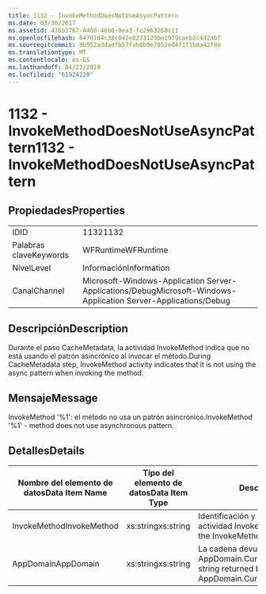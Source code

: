 ```yaml
---
title: 1132 - InvokeMethodDoesNotUseAsyncPattern
ms.date: 03/30/2017
ms.assetid: 436b3767-4460-46b0-9ea3-fc2963260c11
ms.openlocfilehash: 64701d4c38c042e8273129be19f9caeb2c442abf
ms.sourcegitcommit: 9b552addadfb57fab0b9e7852ed4f1f1b8a42f8e
ms.translationtype: MT
ms.contentlocale: es-ES
ms.lasthandoff: 04/23/2019
ms.locfileid: "61924220"
---
```

# <a name="1132---invokemethoddoesnotuseasyncpattern"></a><span data-ttu-id="f739a-102">1132 - InvokeMethodDoesNotUseAsyncPattern</span><span class="sxs-lookup"><span data-stu-id="f739a-102">1132 - InvokeMethodDoesNotUseAsyncPattern</span></span>
## <a name="properties"></a><span data-ttu-id="f739a-103">Propiedades</span><span class="sxs-lookup"><span data-stu-id="f739a-103">Properties</span></span>  
  
|||  
|-|-|  
|<span data-ttu-id="f739a-104">ID</span><span class="sxs-lookup"><span data-stu-id="f739a-104">ID</span></span>|<span data-ttu-id="f739a-105">1132</span><span class="sxs-lookup"><span data-stu-id="f739a-105">1132</span></span>|  
|<span data-ttu-id="f739a-106">Palabras clave</span><span class="sxs-lookup"><span data-stu-id="f739a-106">Keywords</span></span>|<span data-ttu-id="f739a-107">WFRuntime</span><span class="sxs-lookup"><span data-stu-id="f739a-107">WFRuntime</span></span>|  
|<span data-ttu-id="f739a-108">Nivel</span><span class="sxs-lookup"><span data-stu-id="f739a-108">Level</span></span>|<span data-ttu-id="f739a-109">Información</span><span class="sxs-lookup"><span data-stu-id="f739a-109">Information</span></span>|  
|<span data-ttu-id="f739a-110">Canal</span><span class="sxs-lookup"><span data-stu-id="f739a-110">Channel</span></span>|<span data-ttu-id="f739a-111">Microsoft-Windows-Application Server-Applications/Debug</span><span class="sxs-lookup"><span data-stu-id="f739a-111">Microsoft-Windows-Application Server-Applications/Debug</span></span>|  
  
## <a name="description"></a><span data-ttu-id="f739a-112">Descripción</span><span class="sxs-lookup"><span data-stu-id="f739a-112">Description</span></span>  
 <span data-ttu-id="f739a-113">Durante el paso CacheMetadata, la actividad InvokeMethod indica que no está usando el patrón asincrónico al invocar el método.</span><span class="sxs-lookup"><span data-stu-id="f739a-113">During CacheMetadata step, InvokeMethod activity indicates that it is not using the async pattern when invoking the method.</span></span>  
  
## <a name="message"></a><span data-ttu-id="f739a-114">Mensaje</span><span class="sxs-lookup"><span data-stu-id="f739a-114">Message</span></span>  
 <span data-ttu-id="f739a-115">InvokeMethod '%1': el método no usa un patrón asincrónico.</span><span class="sxs-lookup"><span data-stu-id="f739a-115">InvokeMethod '%1' - method does not use asynchronous pattern.</span></span>  
  
## <a name="details"></a><span data-ttu-id="f739a-116">Detalles</span><span class="sxs-lookup"><span data-stu-id="f739a-116">Details</span></span>  
  
|<span data-ttu-id="f739a-117">Nombre del elemento de datos</span><span class="sxs-lookup"><span data-stu-id="f739a-117">Data Item Name</span></span>|<span data-ttu-id="f739a-118">Tipo del elemento de datos</span><span class="sxs-lookup"><span data-stu-id="f739a-118">Data Item Type</span></span>|<span data-ttu-id="f739a-119">Descripción</span><span class="sxs-lookup"><span data-stu-id="f739a-119">Description</span></span>|  
|--------------------|--------------------|-----------------|  
|<span data-ttu-id="f739a-120">InvokeMethod</span><span class="sxs-lookup"><span data-stu-id="f739a-120">InvokeMethod</span></span>|<span data-ttu-id="f739a-121">xs:string</span><span class="sxs-lookup"><span data-stu-id="f739a-121">xs:string</span></span>|<span data-ttu-id="f739a-122">Identificación y nombre para mostrar de la actividad InvokeMethod.</span><span class="sxs-lookup"><span data-stu-id="f739a-122">The display name of the InvokeMethod activity.</span></span>|  
|<span data-ttu-id="f739a-123">AppDomain</span><span class="sxs-lookup"><span data-stu-id="f739a-123">AppDomain</span></span>|<span data-ttu-id="f739a-124">xs:string</span><span class="sxs-lookup"><span data-stu-id="f739a-124">xs:string</span></span>|<span data-ttu-id="f739a-125">La cadena devuelta por AppDomain.CurrentDomain.FriendlyName.</span><span class="sxs-lookup"><span data-stu-id="f739a-125">The string returned by AppDomain.CurrentDomain.FriendlyName.</span></span>|
